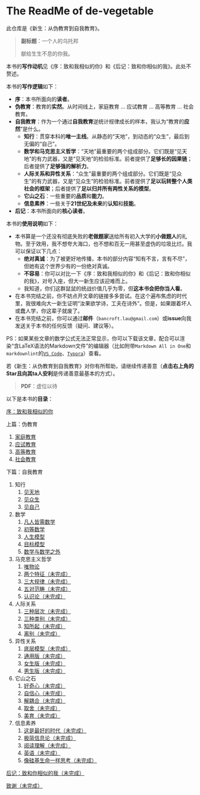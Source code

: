 # The ReadMe of de-vegetable

此仓库是《新生：从伪教育到自我教育》。

> **副标题**：一个人的乌托邦
>
> 献给生生不息的你我。

本书的**写作动机**见《序：致和我相似的你》和《后记：致和你相似的我》。此处不赘述。

本书的**写作逻辑**如下：

- **序**：本书所面向的**读者**。
- **伪教育**：教育的**实然**。从时间线上，家庭教育 ... 应试教育 ... 高等教育 ... 社会教育。
- **自我教育**：作为一个通过**自我教育**逆统计规律成长的样本，我认为“教育的**应然**”是什么。
  - **知行**：贯穿本科的**唯一主线**。从静态的“天地”，到动态的“众生”，最后到无偏的“自己”。
  - **数学和马克思主义哲学**：“天地”最重要的两个组成部分。它们既是“见天地”的有力武器，又是“见天地”的检验标准。前者提供了**足够长的因果链**；后者提供了**足够强的解析力**。
  - **人际关系和异性关系**：“众生”最重要的两个组成部分。它们既是“见众生”的有力武器，又是“见众生”的检验标准。前者提供了**足以玩转整个人类社会的框架**；后者提供了**足以归并所有两性关系的模型**。
  - **它山之石**：一些重要的**品质**和**能力**。
  - **信息素养**：一些关于**21世纪及未来**的**认知**和**技能**。
- **后记**：本书所面向的**核心读者**。

本书的**使用说明**如下：

- 本书算是一个还没有彻底失败的**老做题家**送给所有初入大学的**小做题人**的礼物。至于效用，我不想夸大海口，也不想和百无一用甚至虚伪的垃圾比烂。我可以保证以下几点：
  - **绝对真诚**：为了被更好地传播，本书的部分内容“知有不言，言有不尽”，但她有这个世界少有的一份绝对真诚。
  - **不容易**：你可以对比一下《序：致和我相似的你》和《后记：致和你相似的我》，对号入座，但大一新生应该迎难而上。
  - 我知道，你们这群鼠鼠的统战价值几乎为零，但**这本书会把你当人看**。
- 在本书完结之前，你不妨点开文章的链接多多尝试。在这个遍布焦虑的时代里，我很难向大一新生证明“汝果欲学诗，工夫在诗外”。但是，如果跟着坏人或蠢人学，你这辈子就废了。
- 在本书完结之前，你可以通过**邮件**（`bancroft.lau@gmail.com`）或**issue**向我发送关于本书的任何反馈（疑问、建议等）。

PS：如果某些文章的数学公式无法正常显示，你可以下载该文章，配合可以渲染“含LaTeX语法的Markdown文件”的编辑器（比如附带`Markdown All in One`和`markdownlint`的[`VS Code`](https://code.visualstudio.com/)、[`Typora`](https://typora.io/)）查看。

若《新生：从伪教育到自我教育》对你有所帮助，请继续传递善意（**点击右上角的Star且向其ta人安利**是传递善意最基本的方式）。

> **PDF**：虚位以待

以下是本书的**目录**：

[序：致和我相似的你](https://github.com/Anticorianderist/de-vegetable/blob/main/1-src/1-preface-to-you-like-me.md)

上篇：伪教育

1. [家庭教育](https://github.com/Anticorianderist/de-vegetable/blob/main/1-src/1-pseudo-educations/1-family-education.md)
2. [应试教育](https://github.com/Anticorianderist/de-vegetable/blob/main/1-src/1-pseudo-educations/2-exam-oriented-education.md)
3. [高等教育](https://github.com/Anticorianderist/de-vegetable/blob/main/1-src/1-pseudo-educations/3-higher-education.md)
4. [社会教育](https://github.com/Anticorianderist/de-vegetable/blob/main/1-src/1-pseudo-educations/4-social-education.md)

下篇：自我教育

1. 知行
   1. [见天地](https://github.com/Anticorianderist/de-vegetable/blob/main/1-src/2-self-educations/1-knowing-your-life/1-knowing-the-world.md)
   2. [见众生](https://github.com/Anticorianderist/de-vegetable/blob/main/1-src/2-self-educations/1-knowing-your-life/2-knowing-the-people.md)
   3. [见自己](https://github.com/Anticorianderist/de-vegetable/blob/main/1-src/2-self-educations/1-knowing-your-life/3-knowing-yourself.md)
2. 数学
   1. [凡人皆需数学](https://github.com/Anticorianderist/de-vegetable/blob/main/1-src/2-self-educations/2-math/1-everyone-needs-math.md)
   2. [初等数学](https://github.com/Anticorianderist/de-vegetable/blob/main/1-src/2-self-educations/2-math/2-elementary-math.md)
   3. [人生模型](https://github.com/Anticorianderist/de-vegetable/blob/main/1-src/2-self-educations/2-math/3-life-model.md)
   4. [目标模型](https://github.com/Anticorianderist/de-vegetable/blob/main/1-src/2-self-educations/2-math/4-goal-model.md)
   5. [数学与数学之外](https://github.com/Anticorianderist/de-vegetable/blob/main/1-src/2-self-educations/2-math/5-math-and-beyond.md)
3. 马克思主义哲学
   1. [唯物论](https://github.com/Anticorianderist/de-vegetable/blob/main/1-src/2-self-educations/3-marxist-philosophy/1-materialism.md)
   2. [两个特征（未完成）](https://github.com/Anticorianderist/de-vegetable/blob/main/1-src/2-self-educations/3-marxist-philosophy/2-two-features.md)
   3. [三大规律（未完成）](https://github.com/Anticorianderist/de-vegetable/blob/main/1-src/2-self-educations/3-marxist-philosophy/3-three-laws.md)
   4. [五对范畴（未完成）](https://github.com/Anticorianderist/de-vegetable/blob/main/1-src/2-self-educations/3-marxist-philosophy/4-five-contradictions.md)
   5. [认识论（未完成）](https://github.com/Anticorianderist/de-vegetable/blob/main/1-src/2-self-educations/3-marxist-philosophy/5-epistemology.md)
4. 人际关系
   1. [三种层次（未完成）](https://github.com/Anticorianderist/de-vegetable/blob/main/1-src/2-self-educations/4-interpersonal-relationship/1-three-levels.md)
   2. [三种类别（未完成）](https://github.com/Anticorianderist/de-vegetable/blob/main/1-src/2-self-educations/4-interpersonal-relationship/2-three-types.md)
   3. [知所起（未完成）](https://github.com/Anticorianderist/de-vegetable/blob/main/1-src/2-self-educations/4-interpersonal-relationship/3-begin.md)
   4. [离别（未完成）](https://github.com/Anticorianderist/de-vegetable/blob/main/1-src/2-self-educations/4-interpersonal-relationship/4-end.md)
5. 异性关系
   1. [底层模型（未完成）](https://github.com/Anticorianderist/de-vegetable/blob/main/1-src/2-self-educations/5-heterosexual-relationship/1-fundamental-model.md)
   2. [通用版（未完成）](https://github.com/Anticorianderist/de-vegetable/blob/main/1-src/2-self-educations/5-heterosexual-relationship/2-universal-version.md)
   3. [女生版（未完成）](https://github.com/Anticorianderist/de-vegetable/blob/main/1-src/2-self-educations/5-heterosexual-relationship/3-female-version.md)
   4. [男生版（未完成）](https://github.com/Anticorianderist/de-vegetable/blob/main/1-src/2-self-educations/5-heterosexual-relationship/4-male-version.md)
6. 它山之石
   1. [好奇心（未完成）](https://github.com/Anticorianderist/de-vegetable/blob/main/1-src/2-self-educations/6-characteristic-sugars/1-curiosity.md)
   2. [自信心（未完成）](https://github.com/Anticorianderist/de-vegetable/blob/main/1-src/2-self-educations/6-characteristic-sugars/2-confidence.md)
   3. [解耦合（未完成）](https://github.com/Anticorianderist/de-vegetable/blob/main/1-src/2-self-educations/6-characteristic-sugars/3-decomposition.md)
   4. [取舍（未完成）](https://github.com/Anticorianderist/de-vegetable/blob/main/1-src/2-self-educations/6-characteristic-sugars/4-trade-off.md)
   5. [美育（未完成）](https://github.com/Anticorianderist/de-vegetable/blob/main/1-src/2-self-educations/6-characteristic-sugars/5-aesthetic-education.md)
7. 信息素养
   1. [这是最好的时代（未完成）](https://github.com/Anticorianderist/de-vegetable/blob/main/1-src/2-self-educations/7-information-literacy/1-this-is-the-best-era.md)
   2. [极简信息论（未完成）](https://github.com/Anticorianderist/de-vegetable/blob/main/1-src/2-self-educations/7-information-literacy/2-the-very-simplified-information-theory.md)
   3. [阅读理解（未完成）](https://github.com/Anticorianderist/de-vegetable/blob/main/1-src/2-self-educations/7-information-literacy/3-reading-comprehension.md)
   4. [英语（未完成）](https://github.com/Anticorianderist/de-vegetable/blob/main/1-src/2-self-educations/7-information-literacy/4-english.md)
   5. [像硅基生命一样思考（未完成）](https://github.com/Anticorianderist/de-vegetable/blob/main/1-src/2-self-educations/7-information-literacy/5-thinking-like-silicon-based-life.md)

[后记：致和你相似的我（未完成）](https://github.com/Anticorianderist/de-vegetable/blob/main/1-src/2-epilogue-to-me-like-you.md)

[致谢（未完成）](https://github.com/Anticorianderist/de-vegetable/blob/main/1-src/3-acknowledgments.md)

